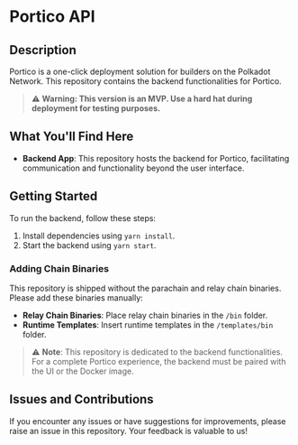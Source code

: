 # Portico API

## Description
Portico is a one-click deployment solution for builders on the Polkadot Network. This repository contains the backend functionalities for Portico.

> ⚠️ **Warning: This version is an MVP. Use a hard hat during deployment for testing purposes.**

## What You'll Find Here
- **Backend App**: This repository hosts the backend for Portico, facilitating communication and functionality beyond the user interface.

## Getting Started
To run the backend, follow these steps:
1. Install dependencies using `yarn install`.
2. Start the backend using `yarn start`.


### Adding Chain Binaries
This repository is shipped without the parachain and relay chain binaries. Please add these binaries manually:
- **Relay Chain Binaries**: Place relay chain binaries in the `/bin` folder.
- **Runtime Templates**: Insert runtime templates in the `/templates/bin` folder.

> ⚠️ **Note**: This repository is dedicated to the backend functionalities. For a complete Portico experience, the backend must be paired with the UI or the Docker image.

## Issues and Contributions
If you encounter any issues or have suggestions for improvements, please raise an issue in this repository. Your feedback is valuable to us!
